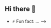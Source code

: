 ## Hi there 👋

<!--
**virashreejadhav/virashreejadhav** is a ✨ _special_ ✨ repository because its `README.md` (this file) appears on your GitHub profile.

Here are some ideas to get you started:

- 🔭 I’m currently working on ...
- 🌱 I’m currently learning ...
- 👯 I’m looking to collaborate on ...
- 🤔 I’m looking for help with ...
- 💬 Ask me about ...
- 📫 How to reach me: ...
- 😄 Pronouns: ...# 💫 About Me:
👋 Hi, I'm Virashree Jadhav – a passionate Frontend Developer with over 2 years of experience in building scalable, responsive web applications.<br><br>🔹 Skilled in React.js, Redux, JavaScript (ES6+), TypeScript, HTML5, CSS3 (SCSS)<br>🔹 Experience in API integration, Micro-K8s Deployment, and MySQL<br>🔹 Proficient with tools like Git, Postman, JIRA, Swagger, VS Code, Travis CI, and Chrome DevTools<br><br>💡 At Persistent Systems, I contributed to developing and maintaining web applications, improving user experience, and reducing UI-related support tickets by 25%.<br><br>🚀 I'm always eager to explore modern frontend technologies, optimize performance, and build interactive UIs.<br><br>📌 Currently, I'm looking for new opportunities to apply my skills and grow as a React.js Developer.<br><br>


## 🌐 Socials:
[![LinkedIn](https://img.shields.io/badge/LinkedIn-%230077B5.svg?logo=linkedin&logoColor=white)](https://linkedin.com/in/https://www.linkedin.com/in/virashree-jadhav/) [![X](https://img.shields.io/badge/X-black.svg?logo=X&logoColor=white)](https://x.com/Virashree445484) [![email](https://img.shields.io/badge/Email-D14836?logo=gmail&logoColor=white)](mailto:virashreejadhav735@gmail.com) 

# 💻 Tech Stack:
![JavaScript](https://img.shields.io/badge/javascript-%23323330.svg?style=for-the-badge&logo=javascript&logoColor=%23F7DF1E) ![TypeScript](https://img.shields.io/badge/typescript-%23007ACC.svg?style=for-the-badge&logo=typescript&logoColor=white) ![Azure](https://img.shields.io/badge/azure-%230072C6.svg?style=for-the-badge&logo=microsoftazure&logoColor=white) ![Context-API](https://img.shields.io/badge/Context--Api-000000?style=for-the-badge&logo=react) ![NodeJS](https://img.shields.io/badge/node.js-6DA55F?style=for-the-badge&logo=node.js&logoColor=white) ![React](https://img.shields.io/badge/react-%2320232a.svg?style=for-the-badge&logo=react&logoColor=%2361DAFB) ![Webpack](https://img.shields.io/badge/webpack-%238DD6F9.svg?style=for-the-badge&logo=webpack&logoColor=black) ![MongoDB](https://img.shields.io/badge/MongoDB-%234ea94b.svg?style=for-the-badge&logo=mongodb&logoColor=white) ![MySQL](https://img.shields.io/badge/mysql-4479A1.svg?style=for-the-badge&logo=mysql&logoColor=white) ![Git](https://img.shields.io/badge/git-%23F05033.svg?style=for-the-badge&logo=git&logoColor=white) ![GitHub](https://img.shields.io/badge/github-%23121011.svg?style=for-the-badge&logo=github&logoColor=white) ![Docker](https://img.shields.io/badge/docker-%230db7ed.svg?style=for-the-badge&logo=docker&logoColor=white) ![Jira](https://img.shields.io/badge/jira-%230A0FFF.svg?style=for-the-badge&logo=jira&logoColor=white) ![Notion](https://img.shields.io/badge/Notion-%23000000.svg?style=for-the-badge&logo=notion&logoColor=white) ![Postman](https://img.shields.io/badge/Postman-FF6C37?style=for-the-badge&logo=postman&logoColor=white) ![TravisCI](https://img.shields.io/badge/travis%20ci-%232B2F33.svg?style=for-the-badge&logo=travis&logoColor=white) ![Vite](https://img.shields.io/badge/vite-%23646CFF.svg?style=for-the-badge&logo=vite&logoColor=white)
# 📊 GitHub Stats:
![](https://github-readme-stats.vercel.app/api?username=virashreejadhav&theme=radical&hide_border=false&include_all_commits=false&count_private=false)<br/>
![](https://nirzak-streak-stats.vercel.app/?user=virashreejadhav&theme=radical&hide_border=false)<br/>
![](https://github-readme-stats.vercel.app/api/top-langs/?username=virashreejadhav&theme=radical&hide_border=false&include_all_commits=false&count_private=false&layout=compact)

### ✍️ Random Dev Quote
![](https://quotes-github-readme.vercel.app/api?type=horizontal&theme=radical)

### 🔝 Top Contributed Repo
![](https://github-contributor-stats.vercel.app/api?username=virashreejadhav&limit=5&theme=dark&combine_all_yearly_contributions=true)

---
[![](https://visitcount.itsvg.in/api?id=virashreejadhav&icon=0&color=0)](https://visitcount.itsvg.in)

<!-- Proudly created with GPRM ( https://gprm.itsvg.in ) -->
- ⚡ Fun fact: ...
-->
